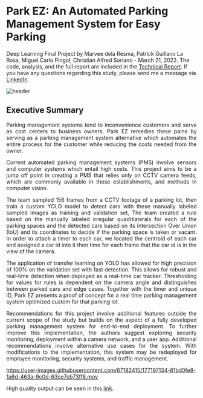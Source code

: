 # Park EZ: An Automated Parking Management System for Easy Parking

Deep Learning Final Project by Marvee dela Resma, Patrick Guillano La Rosa, Miguel Carlo Pingol, Christian Alfred Soriano - March 21, 2022. The code, analysis, and the full report are included in the [Technical Report](https://github.com/pgplarosa/Automated-Parking-Management-System-for-Easy-Parking/blob/main/md/Technical_Report.md). If you have any questions regarding this study, please send me a message via  [LinkedIn](https://www.linkedin.com/in/patricklarosa/).

![header](https://user-images.githubusercontent.com/67182415/177184474-c5193c16-54c6-4856-a0cc-3a6acf99221f.PNG)

## Executive Summary

<p align="justify">Parking management systems tend to inconvenience customers and serve as cost centers to business owners. Park EZ remedies these pains by serving as a parking management system alternative which automates the entire process for the customer while reducing the costs needed from the owner.</p>

<p align="justify">Current automated parking management systems (PMS) involve sensors and computer systems which entail high costs. This project aims to be a jump off point in creating a PMS that relies only on CCTV camera feeds, which are commonly available in these establishments, and methods in computer vision.</p>

<p align="justify">The team sampled 156 frames from a CCTV footage of a parking lot, then train a custom YOLO model to detect cars with these manually labeled sampled images as training and validation set, The team created a rule based on the manually labeled irregular quadrilaterals for each of the parking spaces and the detected cars based on its Intersection Over Union (IoU) and its coordinates to decide if the parking space is taken or vacant. In order to attach a timer to each car, we located the centroid of each car and assigned a car id into it then time for each frame that the car id is in the view of the camera.</p>

<p align="justify">The application of transfer learning on YOLO has allowed for high precision of 100% on the validation set with fast detection. This allows for robust and real-time detection when deployed as a real-time car tracker. Thresholding for values for rules is dependent on the camera angle and distinguishes between parked cars and edge cases. Together with the timer and unique ID, Park EZ presents a proof of concept for a real time parking management system optimized custom for that parking lot.</p>

<p align="justify">Recommendations for this project involve additional features outside the current scope of the study but builds on the aspect of a fully developed parking management system for end-to-end deployment. To further improve this implementation, the authors suggest exploring security monitoring, deployment within a camera network, and a user app. Additional recommendations involve alternative use cases for the system. With modifications to the implementation, this system may be redeployed for employee monitoring, security systems, and traffic management.</p>

https://user-images.githubusercontent.com/67182415/177197134-81bd0fe8-1a6d-463a-9c0d-63ce7cb73ff8.mov

High quality output can be seen in this [link](https://github.com/pgplarosa/Automated-Parking-Management-System-for-Easy-Parking/blob/main/img/parking_cctv_timer.mp4).




